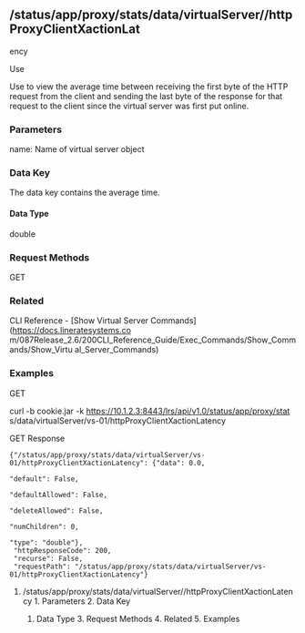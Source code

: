 ## /status/app/proxy/stats/data/virtualServer/<name>/httpProxyClientXactionLat
ency

Use

Use to view the average time between receiving the first byte of the HTTP
request from the client and sending the last byte of the response for that
request to the client since the virtual server was first put online.

### Parameters

name: Name of virtual server object

### Data Key

The data key contains the average time.

#### Data Type

double

### Request Methods

GET

### Related

CLI Reference - [Show Virtual Server Commands](https://docs.lineratesystems.co
m/087Release_2.6/200CLI_Reference_Guide/Exec_Commands/Show_Commands/Show_Virtu
al_Server_Commands)

### Examples

GET

curl -b cookie.jar -k https://10.1.2.3:8443/lrs/api/v1.0/status/app/proxy/stat
s/data/virtualServer/vs-01/httpProxyClientXactionLatency

GET Response

    
    
    {"/status/app/proxy/stats/data/virtualServer/vs-01/httpProxyClientXactionLatency": {"data": 0.0,
                                                                                      "default": False,
                                                                                      "defaultAllowed": False,
                                                                                      "deleteAllowed": False,
                                                                                      "numChildren": 0,
                                                                                      "type": "double"},
     "httpResponseCode": 200,
     "recurse": False,
     "requestPath": "/status/app/proxy/stats/data/virtualServer/vs-01/httpProxyClientXactionLatency"}
    

  1. /status/app/proxy/stats/data/virtualServer/<name>/httpProxyClientXactionLatency
    1. Parameters
    2. Data Key
      1. Data Type
    3. Request Methods
    4. Related
    5. Examples

